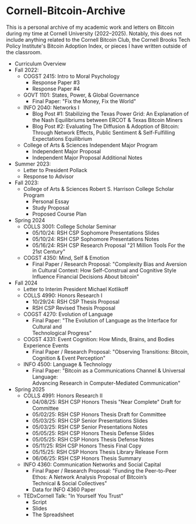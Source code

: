 # Cornell-Bitcoin-Archive
This is a personal archive of my academic work and letters on Bitcoin during my time at Cornell University (2022–2025). Notably, this does not include anything related to the Cornell Bitcoin Club, the Cornell Brooks Tech Policy Institute's Bitcoin Adoption Index, or pieces I have written outside of the classroom. 
- Curriculum Overview 
- Fall 2022: 
  - COGST 2415: Intro to Moral Psychology
    - Response Paper #3
    - Response Paper #4 
  - GOVT 1101: States, Power, & Global Governance 
    - Final Paper: "Fix the Money, Fix the World"
  - INFO 2040: Networks I
    - Blog Post #1: Stabilizing the Texas Power Grid: An Explanation of the Nash
      Equilibriums between ERCOT & Texas Bitcoin Miners
    - Blog Post #2: Evaluating The Diffusion & Adoption of Bitcoin: Through Network          Effects, Public Sentiment & Self-Fulfilling Expectations Equilibrium
  - College of Arts & Sciences Independent Major Program
      - Independent Major Proposal
      - Independent Major Proposal Additional Notes
- Summer 2023:
  - Letter to President Pollack
  - Response to Advisor
- Fall 2023: 
  - College of Arts & Sciences Robert S. Harrison College Scholar Program
      - Personal Essay
      - Study Proposal
      - Proposed Course Plan
- Spring 2024
  - COLLS 3001: College Scholar Seminar
      - 05/10/24: RSH CSP Sophomore Presentations Slides
      - 05/10/24: RSH CSP Sophomore Presentations Notes
      - 05/16/24: RSH CSP Research Proposal "21 Million Tools For the 21st Century"
  - COGST 4350: Mind, Self & Emotion
      - Final Paper / Research Proposal: "Complexity Bias and Aversion in Cultural             Context: How Self-Construal and Cognitive Style Influence Financial Decisions         About bitcoin"
- Fall 2024
  - Letter to Interim President Michael Kotlikoff
  - COLLS 4990: Honors Research I
      - 10/29/24: RSH CSP Thesis Proposal
      - RSH CSP Revised Thesis Proposal 
  - COGST 4270: Evolution of Language
      - Final Paper: "The Evolution of Language as the Interface for Cultural and   
        Technological Progress" 
  - COGST 4331: Event Cognition: How Minds, Brains, and Bodies Experience Events
      - Final Paper / Research Proposal: "Observing Transitions: Bitcoin, Cognition &          Event Perception"
  - INFO 4500: Language & Technology 
      - Final Paper: "Bitcoin as a Communications Channel & Universal Language:       
        Advancing Research in Computer-Mediated Communication"
- Spring 2025
    - COLLS 4991: Honors Research II
        - 04/08/25: RSH CSP Honors Thesis "Near Complete" Draft for Committee 
        - 05/02/25: RSH CSP Honors Thesis Draft for Committee
        - 05/03/25: RSH CSP Senior Presentations Slides
        - 05/03/25: RSH CSP Senior Presentations Notes
        - 05/05/25: RSH CSP Honors Thesis Defense Slides
        - 05/05/25: RSH CSP Honors Thesis Defense Notes
        - 05/11/25: RSH CSP Honors Thesis Final Copy 
        - 05/15/25: RSH CSP Honors Thesis Library Release Form
        - 06/06/25: RSH CSP Honors Thesis Summary
    - INFO 4360: Communication Networks and Social Capital
        - Final Paper / Research Proposal: "Funding the Peer-to-Peer Ethos: A Network Analysis Proposal of Bitcoin’s     
          Technical & Social Collectives"
        -  Data for INFO 4360 Paper 
    - TEDxCornell Talk: "In Yourself You Trust"
        - Script
        - Slides
        - The Spreadsheet
